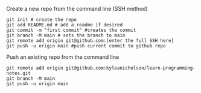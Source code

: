 Create a new repo from the command line (SSH method)
```shell
git init # create the repo
git add README.md # add a readme if desired
git commit -m "first commit" #creates the commit
git branch -M main # sets the branch to main
git remote add origin git@github.com:[enter the full SSH here] 
git push -u origin main #push current commit to github repo
```

Push an existing repo from the command line
```shell
git remote add origin git@github.com:kyleanicholson/learn-programming-notes.git
git branch -M main
git push -u origin main
```